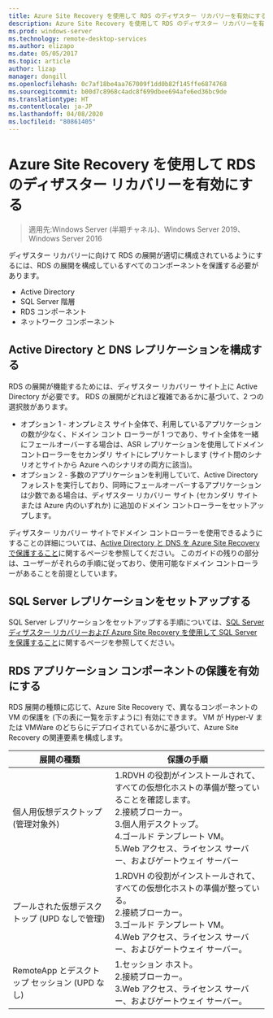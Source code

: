 ```yaml
---
title: Azure Site Recovery を使用して RDS のディザスター リカバリーを有効にする
description: Azure Site Recovery を使用して RDS のディザスター リカバリーを有効にする方法について説明します。
ms.prod: windows-server
ms.technology: remote-desktop-services
ms.author: elizapo
ms.date: 05/05/2017
ms.topic: article
author: lizap
manager: dongill
ms.openlocfilehash: 0c7af18be4aa767009f1dd0b82f145ffe6874768
ms.sourcegitcommit: b00d7c8968c4adc8f699dbee694afe6ed36bc9de
ms.translationtype: HT
ms.contentlocale: ja-JP
ms.lasthandoff: 04/08/2020
ms.locfileid: "80861405"
---
```

# <a name="enable-disaster-recovery-of-rds-using-azure-site-recovery"></a>Azure Site Recovery を使用して RDS のディザスター リカバリーを有効にする

>適用先:Windows Server (半期チャネル)、Windows Server 2019、Windows Server 2016

ディザスター リカバリーに向けて RDS の展開が適切に構成されているようにするには、RDS の展開を構成しているすべてのコンポーネントを保護する必要があります。

- Active Directory
- SQL Server 階層
- RDS コンポーネント
- ネットワーク コンポーネント

## <a name="configure-active-directory-and-dns-replication"></a>Active Directory と DNS レプリケーションを構成する

RDS の展開が機能するためには、ディザスター リカバリー サイト上に Active Directory が必要です。 RDS の展開がどれほど複雑であるかに基づいて、2 つの選択肢があります。

- オプション 1 - オンプレミス サイト全体で、利用しているアプリケーションの数が少なく、ドメイン コント ローラーが 1 つであり、サイト全体を一緒にフェールオーバーする場合は、ASR レプリケーションを使用してドメイン コントローラーをセカンダリ サイトにレプリケートします (サイト間のシナリオとサイトから Azure へのシナリオの両方に該当)。
- オプション 2 - 多数のアプリケーションを利用していて、Active Directory フォレストを実行しており、同時にフェールオーバーするアプリケーションは少数である場合は、ディザスター リカバリー サイト (セカンダリ サイトまたは Azure 内のいずれか) に追加のドメイン コントローラーをセットアップします。

ディザスター リカバリー サイトでドメイン コントローラーを使用できるようにすることの詳細については、[Active Directory と DNS を Azure Site Recovery で保護すること](/azure/site-recovery/site-recovery-active-directory)に関するページを参照してください。 このガイドの残りの部分は、ユーザーがそれらの手順に従っており、使用可能なドメイン コントローラーがあることを前提としています。

## <a name="set-up-sql-server-replication"></a>SQL Server レプリケーションをセットアップする

SQL Server レプリケーションをセットアップする手順については、[SQL Server ディザスター リカバリーおよび Azure Site Recovery を使用して SQL Server を保護すること](/azure/site-recovery/site-recovery-sql)に関するページを参照してください。

## <a name="enable-protection-for-the-rds-application-components"></a>RDS アプリケーション コンポーネントの保護を有効にする

RDS 展開の種類に応じて、Azure Site Recovery で、異なるコンポーネントの VM の保護を (下の表に一覧を示すように) 有効にできます。 VM が Hyper-V または VMWare のどちらにデプロイされているかに基づいて、Azure Site Recovery の関連要素を構成します。


|               展開の種類                |                                                                                                     保護の手順                                                                                                     |
|----------------------------------------------|--------------------------------------------------------------------------------------------------------------------------------------------------------------------------------------------------------------------------|
|     個人用仮想デスクトップ (管理対象外)     | 1.RDVH の役割がインストールされて、すべての仮想化ホストの準備が整っていることを確認します。    </br>2.接続ブローカー。  </br>3.個人用デスクトップ。 </br>4.ゴールド テンプレート VM。 </br>5.Web アクセス、ライセンス サーバー、およびゲートウェイ サーバー |
| プールされた仮想デスクトップ (UPD なしで管理) |                    1.RDVH の役割がインストールされて、すべての仮想化ホストの準備が整っている。  </br>2.接続ブローカー。  </br>3.ゴールド テンプレート VM。 </br>4.Web アクセス、ライセンス サーバー、およびゲートウェイ サーバー。                    |
|   RemoteApp とデスクトップ セッション (UPD なし)   |                                                          1.セッション ホスト。  </br>2.接続ブローカー。 </br>3.Web アクセス、ライセンス サーバー、およびゲートウェイ サーバー。                                                           |

